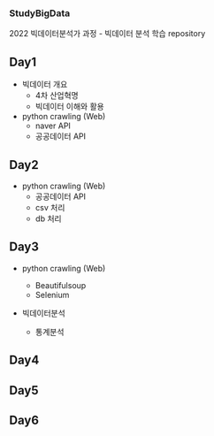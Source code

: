 ### StudyBigData
2022 빅데이터분석가 과정 - 빅데이터 분석 학습 repository

## Day1
- 빅데이터 개요
  - 4차 산업혁명
  - 빅데이터 이해와 활용
- python crawling (Web)
  - naver API
  - 공공데이터 API
 
## Day2
- python crawling (Web)
   - 공공데이터 API
    - csv 처리
    - db 처리


## Day3
- python crawling (Web)
  - Beautifulsoup
  - Selenium

- 빅데이터분석
  - 통계분석

## Day4

## Day5

## Day6

